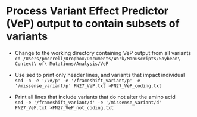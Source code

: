 # Process Variant Effect Predictor (VeP) output to contain subsets of variants

- Change to the working directory containing VeP output from all variants\
```cd /Users/pmorrell/Dropbox/Documents/Work/Manuscripts/Soybean\ Context\ of\ Mutations/Analysis/VeP```

- Use sed to print only header lines, and variants that impact individual\
```sed -n -e '/\#/p' -e '/frameshift_variant/p' -e '/missense_variant/p' FN27_VeP.txt >FN27_VeP_coding.txt```

- Print all lines that include variants that do not alter the amino acid\
```sed -e '/frameshift_variant/d' -e '/missense_variant/d' FN27_VeP.txt >FN27_VeP_not_coding.txt```
